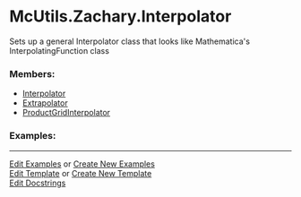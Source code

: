 # <a id="McUtils.Zachary.Interpolator">McUtils.Zachary.Interpolator</a>
    
Sets up a general Interpolator class that looks like Mathematica's InterpolatingFunction class

### Members:

  - [Interpolator](Interpolator/Interpolator.md)
  - [Extrapolator](Interpolator/Extrapolator.md)
  - [ProductGridInterpolator](Interpolator/ProductGridInterpolator.md)

### Examples:





___

[Edit Examples](https://github.com/McCoyGroup/McUtils/edit/edit/ci/examples/ci/docs/McUtils/Zachary/Interpolator.md) or 
[Create New Examples](https://github.com/McCoyGroup/McUtils/new/edit/?filename=ci/examples/ci/docs/McUtils/Zachary/Interpolator.md) <br/>
[Edit Template](https://github.com/McCoyGroup/McUtils/edit/edit/ci/docs/ci/docs/McUtils/Zachary/Interpolator.md) or 
[Create New Template](https://github.com/McCoyGroup/McUtils/new/edit/?filename=ci/docs/templates/ci/docs/McUtils/Zachary/Interpolator.md) <br/>
[Edit Docstrings](https://github.com/McCoyGroup/McUtils/edit/edit/McUtils/Zachary/Interpolator/__init__.py?message=Update%20Docs)